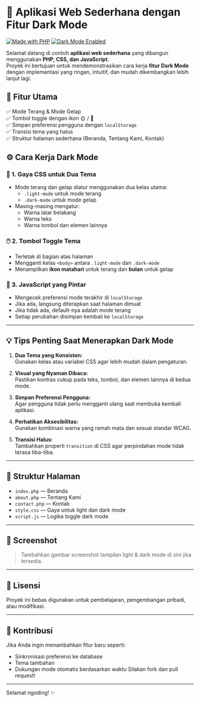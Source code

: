 # 🌙 Aplikasi Web Sederhana dengan Fitur Dark Mode

[![Made with PHP](https://img.shields.io/badge/Made%20with-PHP-blue?style=flat-square&logo=php)](https://www.php.net/)
[![Dark Mode Enabled](https://img.shields.io/badge/Dark%20Mode-Enabled-black?style=flat-square&logo=javascript)](https://developer.mozilla.org/en-US/docs/Web/JavaScript)

Selamat datang di contoh **aplikasi web sederhana** yang dibangun menggunakan **PHP, CSS, dan JavaScript**.  
Proyek ini bertujuan untuk mendemonstrasikan cara kerja **fitur Dark Mode** dengan implementasi yang ringan, intuitif, dan mudah dikembangkan lebih lanjut lagi.

## 🧩 Fitur Utama
✅ Mode Terang & Mode Gelap  
✅ Tombol toggle dengan ikon 🌞 / 🌙  
✅ Simpan preferensi pengguna dengan `localStorage`  
✅ Transisi tema yang halus  
✅ Struktur halaman sederhana (Beranda, Tentang Kami, Kontak)

## ⚙️ Cara Kerja Dark Mode

### 🎨 1. **Gaya CSS untuk Dua Tema**
- Mode terang dan gelap diatur menggunakan dua kelas utama:
  - `.light-mode` untuk mode terang
  - `.dark-mode` untuk mode gelap  
- Masing-masing mengatur:
  - Warna latar belakang
  - Warna teks
  - Warna tombol dan elemen lainnya

### 🖱️ 2. **Tombol Toggle Tema**
- Terletak di bagian atas halaman
- Mengganti kelas `<body>` antara `.light-mode` dan `.dark-mode`
- Menampilkan **ikon matahari** untuk terang dan **bulan** untuk gelap

### 🧠 3. **JavaScript yang Pintar**
- Mengecek preferensi mode terakhir di `localStorage`
- Jika ada, langsung diterapkan saat halaman dimuat
- Jika tidak ada, default-nya adalah mode terang
- Setiap perubahan disimpan kembali ke `localStorage`

---

## 💡 Tips Penting Saat Menerapkan Dark Mode

1. **Dua Tema yang Konsisten:**  
   Gunakan kelas atau variabel CSS agar lebih mudah dalam pengaturan.

2. **Visual yang Nyaman Dibaca:**  
   Pastikan kontras cukup pada teks, tombol, dan elemen lainnya di kedua mode.

3. **Simpan Preferensi Pengguna:**  
   Agar pengguna tidak perlu mengganti ulang saat membuka kembali aplikasi.

4. **Perhatikan Aksesibilitas:**  
   Gunakan kombinasi warna yang ramah mata dan sesuai standar WCAG.

5. **Transisi Halus:**  
   Tambahkan properti `transition` di CSS agar perpindahan mode tidak terasa tiba-tiba.

---

## 📂 Struktur Halaman

- `index.php` — Beranda  
- `about.php` — Tentang Kami  
- `contact.php` — Kontak  
- `style.css` — Gaya untuk light dan dark mode  
- `script.js` — Logika toggle dark mode  

---

## 📸 Screenshot

> Tambahkan gambar screenshot tampilan light & dark mode di sini jika tersedia.

---

## 📌 Lisensi

Proyek ini bebas digunakan untuk pembelajaran, pengembangan pribadi, atau modifikasi.

---

## 🙌 Kontribusi

Jika Anda ingin menambahkan fitur baru seperti:
- Sinkronisasi preferensi ke database
- Tema tambahan
- Dukungan mode otomatis berdasarkan waktu
Silakan fork dan pull request!

---

Selamat ngoding! ✨  

